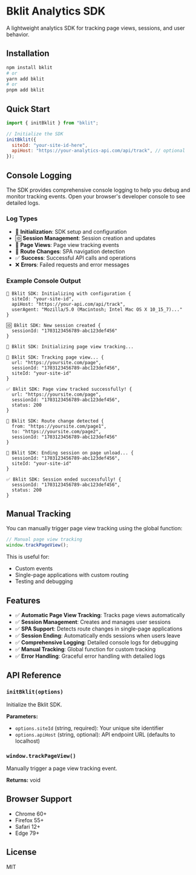 # Bklit Analytics SDK

A lightweight analytics SDK for tracking page views, sessions, and user behavior.

## Installation

```bash
npm install bklit
# or
yarn add bklit
# or
pnpm add bklit
```

## Quick Start

```javascript
import { initBklit } from "bklit";

// Initialize the SDK
initBklit({
  siteId: "your-site-id-here",
  apiHost: "https://your-analytics-api.com/api/track", // optional
});
```

## Console Logging

The SDK provides comprehensive console logging to help you debug and monitor tracking events. Open your browser's developer console to see detailed logs.

### Log Types

- 🎯 **Initialization**: SDK setup and configuration
- 🆔 **Session Management**: Session creation and updates
- 🚀 **Page Views**: Page view tracking events
- 🔄 **Route Changes**: SPA navigation detection
- ✅ **Success**: Successful API calls and operations
- ❌ **Errors**: Failed requests and error messages

### Example Console Output

```
🎯 Bklit SDK: Initializing with configuration {
  siteId: "your-site-id",
  apiHost: "https://your-api.com/api/track",
  userAgent: "Mozilla/5.0 (Macintosh; Intel Mac OS X 10_15_7)..."
}

🆔 Bklit SDK: New session created {
  sessionId: "1703123456789-abc123def456"
}

🎯 Bklit SDK: Initializing page view tracking...

🚀 Bklit SDK: Tracking page view... {
  url: "https://yoursite.com/page",
  sessionId: "1703123456789-abc123def456",
  siteId: "your-site-id"
}

✅ Bklit SDK: Page view tracked successfully! {
  url: "https://yoursite.com/page",
  sessionId: "1703123456789-abc123def456",
  status: 200
}

🔄 Bklit SDK: Route change detected {
  from: "https://yoursite.com/page1",
  to: "https://yoursite.com/page2",
  sessionId: "1703123456789-abc123def456"
}

🔄 Bklit SDK: Ending session on page unload... {
  sessionId: "1703123456789-abc123def456",
  siteId: "your-site-id"
}

✅ Bklit SDK: Session ended successfully! {
  sessionId: "1703123456789-abc123def456",
  status: 200
}
```

## Manual Tracking

You can manually trigger page view tracking using the global function:

```javascript
// Manual page view tracking
window.trackPageView();
```

This is useful for:

- Custom events
- Single-page applications with custom routing
- Testing and debugging

## Features

- ✅ **Automatic Page View Tracking**: Tracks page views automatically
- ✅ **Session Management**: Creates and manages user sessions
- ✅ **SPA Support**: Detects route changes in single-page applications
- ✅ **Session Ending**: Automatically ends sessions when users leave
- ✅ **Comprehensive Logging**: Detailed console logs for debugging
- ✅ **Manual Tracking**: Global function for custom tracking
- ✅ **Error Handling**: Graceful error handling with detailed logs

## API Reference

### `initBklit(options)`

Initialize the Bklit SDK.

**Parameters:**

- `options.siteId` (string, required): Your unique site identifier
- `options.apiHost` (string, optional): API endpoint URL (defaults to localhost)

### `window.trackPageView()`

Manually trigger a page view tracking event.

**Returns:** void

## Browser Support

- Chrome 60+
- Firefox 55+
- Safari 12+
- Edge 79+

## License

MIT
